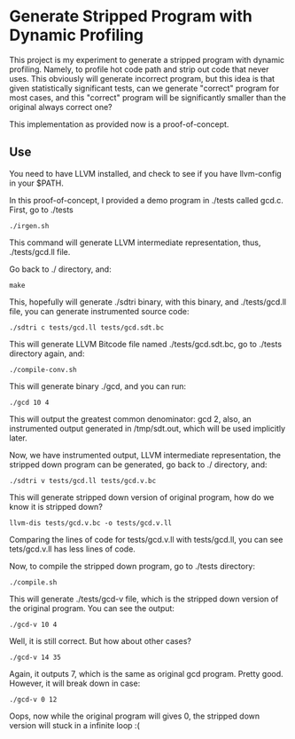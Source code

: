 Generate Stripped Program with Dynamic Profiling
================================================

This project is my experiment to generate a stripped program with dynamic profiling.
Namely, to profile hot code path and strip out code that never uses. This obviously
will generate incorrect program, but this idea is that given statistically significant
tests, can we generate "correct" program for most cases, and this "correct" program will
be significantly smaller than the original always correct one?

This implementation as provided now is a proof-of-concept.

Use
---

You need to have LLVM installed, and check to see if you have llvm-config in your $PATH.

In this proof-of-concept, I provided a demo program in ./tests called gcd.c. First, go to ./tests

	./irgen.sh

This command will generate LLVM intermediate representation, thus, ./tests/gcd.ll file.

Go back to ./ directory, and:

	make

This, hopefully will generate ./sdtri binary, with this binary, and ./tests/gcd.ll file,
you can generate instrumented source code:

	./sdtri c tests/gcd.ll tests/gcd.sdt.bc

This will generate LLVM Bitcode file named ./tests/gcd.sdt.bc, go to ./tests directory again,
and:

	./compile-conv.sh

This will generate binary ./gcd, and you can run:

	./gcd 10 4

This will output the greatest common denominator: gcd 2, also, an instrumented output generated in
/tmp/sdt.out, which will be used implicitly later.

Now, we have instrumented output, LLVM intermediate representation, the stripped down program
can be generated, go back to ./ directory, and:

	./sdtri v tests/gcd.ll tests/gcd.v.bc

This will generate stripped down version of original program, how do we know it is stripped down?

	llvm-dis tests/gcd.v.bc -o tests/gcd.v.ll

Comparing the lines of code for tests/gcd.v.ll with tests/gcd.ll, you can see tets/gcd.v.ll has less
lines of code.

Now, to compile the stripped down program, go to ./tests directory:

	./compile.sh

This will generate ./tests/gcd-v file, which is the stripped down version of the original program.
You can see the output:

	./gcd-v 10 4

Well, it is still correct. But how about other cases?

	./gcd-v 14 35

Again, it outputs 7, which is the same as original gcd program. Pretty good. However, it will break down
in case:

	./gcd-v 0 12

Oops, now while the original program will gives 0, the stripped down version will stuck in a infinite loop :(
